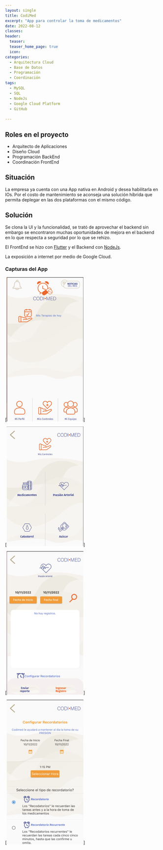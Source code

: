 ```yaml
---
layout: single
title: CodiMed
excerpt: "App para controlar la toma de medicamentos"
date: 2022-08-12
classes: 
header: 
  teaser: 
  teaser_home_page: true
  icon: 
categories:
  - Arquitectura Cloud
  - Base de Datos
  - Programación
  - Coordinación 
tags:  
  - MySQL
  - SQL
  - NodeJs
  - Google Cloud Platform
  - GitHub

---
```


## Roles en el proyecto

- Arquitecto de Aplicaciones
- Diseño Cloud
- Programación BackEnd
- Coordinación FrontEnd

## Situación

La empresa ya cuenta con una App nativa en Android y desea habilitarla en IOs. Por el costo de mantenimiento se aconseja una solución híbrida que permita deplegar en las dos plataformas con el mismo código. 

## Solución

Se clona la UI y la funcionalidad, se trató de aprovechar el backend sin embargo se encontraron muchas oportunidades de mejora en el backend en lo que respecta a seguridad por lo que se rehizo.

El FrontEnd se hizo con [Flutter](https://flutter.dev/) y el Backend con [NodeJs](https://nodejs.org/en/). 

La exposición a internet por medio de Google Cloud.

### Capturas del App

[<img src="../assets/images/CodiMed_01.jpg" width="250"/>] 

[<img src="../assets/images/CodiMed_02.jpg" width="250"/>]

[<img src="../assets/images/CodiMed_03.jpg" width="250"/>]

[<img src="../assets/images/CodiMed_04.jpg" width="250"/>]

